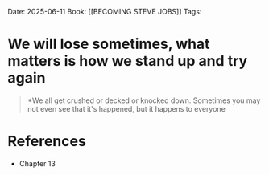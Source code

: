 Date: 2025-06-11
Book: [[BECOMING STEVE JOBS]]
Tags:  

# We will lose sometimes, what matters is how we stand up and try again 

 >*We all get crushed or decked or knocked down. Sometimes you may not even see that it's happened, but it happens to everyone 
# References 
- Chapter 13 